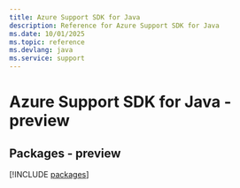 ```yaml
---
title: Azure Support SDK for Java
description: Reference for Azure Support SDK for Java
ms.date: 10/01/2025
ms.topic: reference
ms.devlang: java
ms.service: support
---
```

# Azure Support SDK for Java - preview
## Packages - preview
[!INCLUDE [packages](support-index.md)]